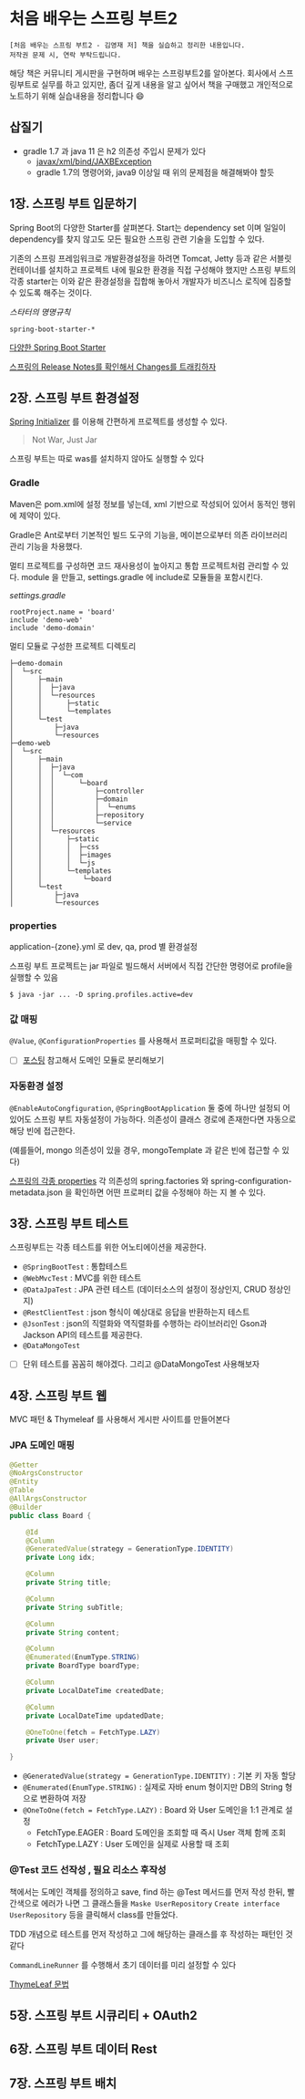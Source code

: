 # 처음 배우는 스프링 부트2

```
[처음 배우는 스프링 부트2 - 김영재 저] 책을 실습하고 정리한 내용입니다.
저작권 문제 시, 연락 부탁드립니다. 
``` 

해당 책은 커뮤니티 게시판을 구현하며 배우는 스프링부트2를 알아본다. 회사에서 스프링부트로 실무를 하고 있지만, 좀더 깊게 내용을 알고 싶어서 책을 구매했고 개인적으로 노트하기 위해 실습내용을 정리합니다 :smile:

## 삽질기

- gradle 1.7 과 java 11 은 h2 의존성 주입시 문제가 있다
    - [javax/xml/bind/JAXBException](https://stackoverflow.com/questions/43574426/how-to-resolve-java-lang-noclassdeffounderror-javax-xml-bind-jaxbexception)
    - gradle 1.7의 명령어와, java9 이상일 때 위의 문제점을 해결해봐야 할듯

## 1장. 스프링 부트 입문하기

Spring Boot의 다양한 Starter를 살펴본다. Start는 dependency set 이며 일일이 dependency를 찾지 않고도 모든 필요한 스프링 관련 기술을 도입할 수 있다.

기존의 스프링 프레임워크로 개발환경설정을 하려면 Tomcat, Jetty 등과 같은 서블릿 컨테이너를 설치하고 프로젝트 내에 필요한 환경을 직접 구성해야 했지만 스프링 부트의 각종 starter는 이와 같은 환경설정을 집합해 놓아서 개발자가 비즈니스 로직에 집중할 수 있도록 해주는 것이다.

*스타터의 명명규칙*
```
spring-boot-starter-* 
```

[다양한 Spring Boot Starter](https://docs.spring.io/spring-boot/docs/current/reference/htmlsingle/#using.build-systems.starters)


[스프링의 Release Notes를 확인해서 Changes를 트래킹하자](https://github.com/spring-projects/spring-boot/wiki)

## 2장. 스프링 부트 환경설정

[Spring Initializer](https://start.spring.io/) 를 이용해 간편하게 프로젝트를 생성할 수 있다.

> Not War, Just Jar

스프링 부트는 따로 was를 설치하지 않아도 실행할 수 있다

### Gradle

Maven은 pom.xml에 설정 정보를 넣는데, xml 기반으로 작성되어 있어서 동적인 행위에 제약이 있다.

Gradle은 Ant로부터 기본적인 빌드 도구의 기능을, 메이븐으로부터 의존 라이브러리 관리 기능을 차용했다.

멀티 프로젝트를 구성하면 코드 재사용성이 높아지고 통합 프로젝트처럼 관리할 수 있다. module 을 만들고, settings.gradle 에 include로 모듈들을 포함시킨다.

*settings.gradle*
```
rootProject.name = 'board'
include 'demo-web'
include 'demo-domain'
```

멀티 모듈로 구성한 프로젝트 디렉토리
```
├─demo-domain
│  └─src
│      ├─main
│      │  ├─java
│      │  └─resources
│      │      ├─static
│      │      └─templates
│      └─test
│          ├─java
│          └─resources
├─demo-web
│  └─src
│      ├─main
│      │  ├─java
│      │  │  └─com
│      │  │      └─board
│      │  │          ├─controller
│      │  │          ├─domain
│      │  │          │  └─enums
│      │  │          ├─repository
│      │  │          └─service
│      │  └─resources
│      │      ├─static
│      │      │  ├─css
│      │      │  ├─images
│      │      │  └─js
│      │      └─templates
│      │          └─board
│      └─test
│          ├─java
│          └─resources
```

### properties

application-{zone}.yml 로 dev, qa, prod 별 환경설정

스프링 부트 프로젝트는 jar 파일로 빌드해서 서버에서 직접 간단한 명령어로 profile을 실행할 수 있음
```
$ java -jar ... -D spring.profiles.active=dev
```

### 값 매핑

`@Value`, `@ConfigurationProperties` 를 사용해서 프로퍼티값을 매핑할 수 있다.

- [ ] [포스팅](https://jojoldu.tistory.com/123) 참고해서 도메인 모듈로 분리해보기

### 자동환경 설정

`@EnableAutoCongfiguration`, `@SpringBootApplication` 둘 중에 하나만 설정되 어있어도 스프링 부트 자동설정이 가능하다. 의존성이 클래스 경로에 존재한다면 자동으로 해당 빈에 접근한다.

(예를들어, mongo 의존성이 있을 경우, mongoTemplate 과 같은 빈에 접근할 수 있다)

[스프링의 각종 properties](https://docs.spring.io/spring-boot/docs/current/reference/html/application-properties.html#application-properties)
각 의존성의 spring.factories 와 spring-configuration-metadata.json 을 확인하면 어떤 프로퍼티 값을 수정해야 하는 지 볼 수 있다.

## 3장. 스프링 부트 테스트

스프링부트는 각종 테스트를 위한 어노티에이션을 제공한다.

- `@SpringBootTest` : 통합테스트
- `@WebMvcTest` : MVC를 위한 테스트
- `@DataJpaTest` : JPA 관련 테스트 (데이터소스의 설정이 정상인지, CRUD 정상인지)
- `@RestClientTest` : json 형식이 예상대로 응답을 반환하는지 테스트
- `@JsonTest` : json의 직렬화와 역직렬화를 수행하는 라이브러리인 Gson과 Jackson API의 테스트를 제공한다.
- `@DataMongoTest`

- [ ] 단위 테스트를 꼼꼼히 해야겠다. 그리고 @DataMongoTest 사용해보자

## 4장. 스프링 부트 웹

MVC 패턴 & Thymeleaf 를 사용해서 게시판 사이트를 만들어본다

### JPA 도메인 매핑

``` java
@Getter
@NoArgsConstructor
@Entity
@Table
@AllArgsConstructor
@Builder
public class Board {

    @Id
    @Column
    @GeneratedValue(strategy = GenerationType.IDENTITY)
    private Long idx;

    @Column
    private String title;

    @Column
    private String subTitle;

    @Column
    private String content;

    @Column
    @Enumerated(EnumType.STRING)
    private BoardType boardType;

    @Column
    private LocalDateTime createdDate;

    @Column
    private LocalDateTime updatedDate;

    @OneToOne(fetch = FetchType.LAZY)
    private User user;

}
```

- `@GeneratedValue(strategy = GenerationType.IDENTITY)` : 기본 키 자동 할당
- `@Enumerated(EnumType.STRING)` : 실제로 자바 enum 형이지만 DB의 String 형으로 변환하여 저장
- `@OneToOne(fetch = FetchType.LAZY)` : Board 와 User 도메인을 1:1 관계로 설정
  - FetchType.EAGER : Board 도메인을 조회할 때 즉시 User 객체 함께 조회
  - FetchType.LAZY : User 도메인을 실제로 사용할 때 조회

### @Test 코드 선작성 , 필요 리소스 후작성

책에서는 도메인 객체를 정의하고 save, find 하는 @Test 메서드를 먼저 작성 한뒤, 빨간색으로 에러가 나면 그 클래스들을 `Maske UserRepository` `Create interface UserRepository` 등을 클릭해서 class를 만들었다.

TDD 개념으로 테스트를 먼저 작성하고 그에 해당하는 클래스를 후 작성하는 패턴인 것 같다

`CommandLineRunner` 를 수행해서 초기 데이터를 미리 설정할 수 있다

[ThymeLeaf 문법](https://www.thymeleaf.org/doc/tutorials/3.0/usingthymeleaf.html)

## 5장. 스프링 부트 시큐리티 + OAuth2

## 6장. 스프링 부트 데이터 Rest

## 7장. 스프링 부트 배치
